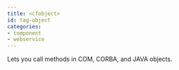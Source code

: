 ```yaml
---
title: <cfobject>
id: tag-object
categories:
- component
- webservice
---
```


Lets you call methods in COM, CORBA, and JAVA objects.
